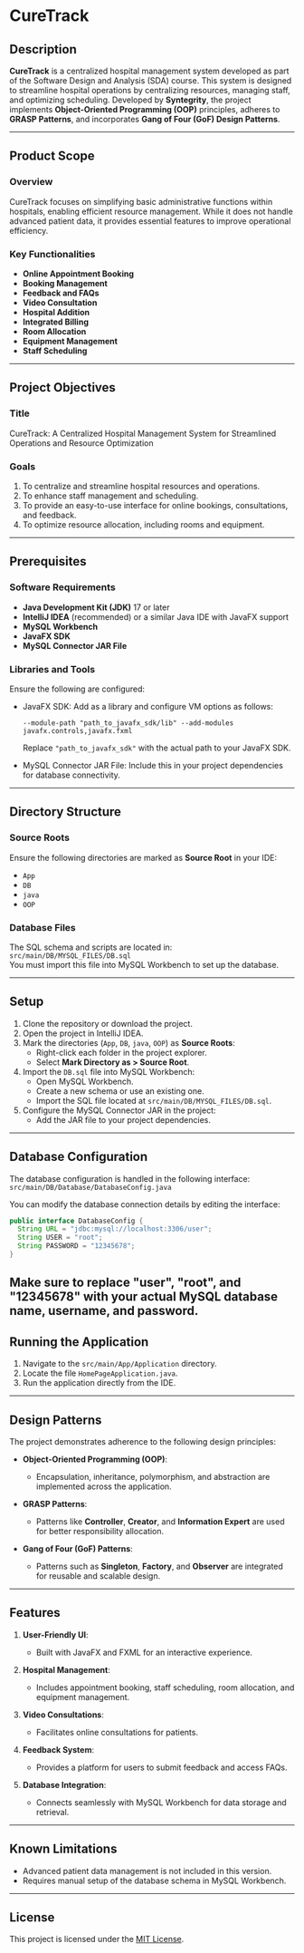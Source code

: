 
# CureTrack  

## Description  
**CureTrack** is a centralized hospital management system developed as part of the Software Design and Analysis (SDA) course. This system is designed to streamline hospital operations by centralizing resources, managing staff, and optimizing scheduling. Developed by **Syntegrity**, the project implements **Object-Oriented Programming (OOP)** principles, adheres to **GRASP Patterns**, and incorporates **Gang of Four (GoF) Design Patterns**.  

---

## Product Scope  

### Overview  
CureTrack focuses on simplifying basic administrative functions within hospitals, enabling efficient resource management. While it does not handle advanced patient data, it provides essential features to improve operational efficiency.  

### Key Functionalities  
- **Online Appointment Booking**  
- **Booking Management**  
- **Feedback and FAQs**  
- **Video Consultation**  
- **Hospital Addition**  
- **Integrated Billing**  
- **Room Allocation**  
- **Equipment Management**  
- **Staff Scheduling**  

---

## Project Objectives  
### Title  
CureTrack: A Centralized Hospital Management System for Streamlined Operations and Resource Optimization  

### Goals  
1. To centralize and streamline hospital resources and operations.  
2. To enhance staff management and scheduling.  
3. To provide an easy-to-use interface for online bookings, consultations, and feedback.  
4. To optimize resource allocation, including rooms and equipment.  

---

## Prerequisites  

### Software Requirements  
- **Java Development Kit (JDK)** 17 or later  
- **IntelliJ IDEA** (recommended) or a similar Java IDE with JavaFX support  
- **MySQL Workbench**  
- **JavaFX SDK**  
- **MySQL Connector JAR File**  

### Libraries and Tools  
Ensure the following are configured:  
- JavaFX SDK: Add as a library and configure VM options as follows:  
  ```
  --module-path "path_to_javafx_sdk/lib" --add-modules javafx.controls,javafx.fxml
  ```  
  Replace `"path_to_javafx_sdk"` with the actual path to your JavaFX SDK.  

- MySQL Connector JAR File: Include this in your project dependencies for database connectivity.  

---

## Directory Structure  

### Source Roots  
Ensure the following directories are marked as **Source Root** in your IDE:  
- `App`  
- `DB`  
- `java`  
- `OOP`  

### Database Files  
The SQL schema and scripts are located in:  
`src/main/DB/MYSQL_FILES/DB.sql`  
You must import this file into MySQL Workbench to set up the database.  

---

## Setup  

1. Clone the repository or download the project.  
2. Open the project in IntelliJ IDEA.  
3. Mark the directories (`App`, `DB`, `java`, `OOP`) as **Source Roots**:  
   - Right-click each folder in the project explorer.  
   - Select **Mark Directory as > Source Root**.  
4. Import the `DB.sql` file into MySQL Workbench:  
   - Open MySQL Workbench.  
   - Create a new schema or use an existing one.  
   - Import the SQL file located at `src/main/DB/MYSQL_FILES/DB.sql`.  
5. Configure the MySQL Connector JAR in the project:  
   - Add the JAR file to your project dependencies.  

---



## Database Configuration  

The database configuration is handled in the following interface:  
`src/main/DB/Database/DatabaseConfig.java`  

You can modify the database connection details by editing the interface:  

```java
public interface DatabaseConfig {
  String URL = "jdbc:mysql://localhost:3306/user"; 
  String USER = "root";
  String PASSWORD = "12345678";
}

  ```  
Make sure to replace "user", "root", and "12345678" with your actual MySQL database name, username, and password.
---

## Running the Application  

1. Navigate to the `src/main/App/Application` directory.  
2. Locate the file `HomePageApplication.java`.  
3. Run the application directly from the IDE.  


---

## Design Patterns  

The project demonstrates adherence to the following design principles:  

- **Object-Oriented Programming (OOP)**:  
  - Encapsulation, inheritance, polymorphism, and abstraction are implemented across the application.  

- **GRASP Patterns**:  
  - Patterns like **Controller**, **Creator**, and **Information Expert** are used for better responsibility allocation.  

- **Gang of Four (GoF) Patterns**:  
  - Patterns such as **Singleton**, **Factory**, and **Observer** are integrated for reusable and scalable design.  

---

## Features  

1. **User-Friendly UI**:  
   - Built with JavaFX and FXML for an interactive experience.  

2. **Hospital Management**:  
   - Includes appointment booking, staff scheduling, room allocation, and equipment management.  

3. **Video Consultations**:  
   - Facilitates online consultations for patients.  

4. **Feedback System**:  
   - Provides a platform for users to submit feedback and access FAQs.  

5. **Database Integration**:  
   - Connects seamlessly with MySQL Workbench for data storage and retrieval.  

---

## Known Limitations  

- Advanced patient data management is not included in this version.  
- Requires manual setup of the database schema in MySQL Workbench.  

---

## License  

This project is licensed under the [MIT License](LICENSE).  
